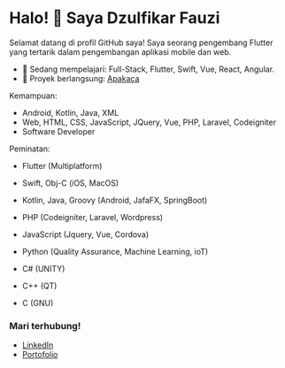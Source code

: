 # Halo! 👋 Saya Dzulfikar Fauzi

Selamat datang di profil GitHub saya! Saya seorang pengembang Flutter yang tertarik dalam pengembangan aplikasi mobile dan web.

- 🌱 Sedang mempelajari: Full-Stack, Flutter, Swift, Vue, React, Angular.
- 🚀 Proyek berlangsung: [Apakaca](https://github.com/dzulfikar68/indo-diversity)

Kemampuan:
- Android, Kotlin, Java, XML
- Web, HTML, CSS, JavaScript, JQuery, Vue, PHP, Laravel, Codeigniter
- Software Developer

Peminatan:
- Flutter (Multiplatform)
- Swift, Obj-C (iOS, MacOS)
- Kotlin, Java, Groovy (Android, JafaFX, SpringBoot)

- PHP (Codeigniter, Laravel, Wordpress)
- JavaScript (Jquery, Vue, Cordova)
- Python (Quality Assurance, Machine Learning, ioT)

- C# (UNITY)
- C++ (QT)
- C (GNU)

### Mari terhubung!
- [LinkedIn](https://linkedin.com/in/dzulfikar68)
- [Portofolio](https://dzulfikar68.github.io)

